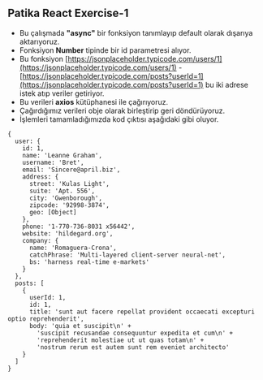 ## Patika React Exercise-1

-  Bu çalışmada **"async"** bir fonksiyon tanımlayıp default olarak dışarıya aktarıyoruz.
-  Fonksiyon **Number** tipinde bir id parametresi alıyor.
-  Bu fonksiyon  [https://jsonplaceholder.typicode.com/users/1](https://jsonplaceholder.typicode.com/users/1) -
[https://jsonplaceholder.typicode.com/posts?userId=1](https://jsonplaceholder.typicode.com/posts?userId=1) bu iki adrese istek atıp veriler getiriyor.
- Bu verileri **axios** kütüphanesi ile çağırıyoruz.
- Çağırdığımız verileri obje olarak birleştirip geri döndürüyoruz.
- İşlemleri tamamladığımızda kod çıktısı aşağıdaki gibi oluyor.


```
{
  user: {
    id: 1,
    name: 'Leanne Graham',
    username: 'Bret',
    email: 'Sincere@april.biz',
    address: {
      street: 'Kulas Light',
      suite: 'Apt. 556',
      city: 'Gwenborough',
      zipcode: '92998-3874',
      geo: [Object]
    },
    phone: '1-770-736-8031 x56442',
    website: 'hildegard.org',
    company: {
      name: 'Romaguera-Crona',
      catchPhrase: 'Multi-layered client-server neural-net',
      bs: 'harness real-time e-markets'
    }
  },
  posts: [
    {
      userId: 1,
      id: 1,
      title: 'sunt aut facere repellat provident occaecati excepturi optio reprehenderit',
      body: 'quia et suscipit\n' +
        'suscipit recusandae consequuntur expedita et cum\n' +
        'reprehenderit molestiae ut ut quas totam\n' +
        'nostrum rerum est autem sunt rem eveniet architecto'
    }
  ]
}
```
